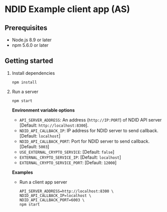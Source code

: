 # NDID Example client app (AS)

## Prerequisites

* Node.js 8.9 or later
* npm 5.6.0 or later

## Getting started

1.  Install dependencies

    ```
    npm install
    ```
2.  Run a server

    ```
    npm start
    ```

    **Environment variable options**
    * `API_SERVER_ADDRESS`: An address (`http://IP:PORT`) of NDID API server [Default: `http://localhost:8300`].
    * `NDID_API_CALLBACK_IP`: IP address for NDID server to send callback. [Default: `localhost`]
    * `NDID_API_CALLBACK_PORT`: Port for NDID server to send callback. [Default: `5003`]
    * `USE_EXTERNAL_CRYPTO_SERVICE`: [Default: `false`]
    * `EXTERNAL_CRYPTO_SERVICE_IP`: [Default: `localhost`]
    * `EXTERNAL_CRYPTO_SERVICE_PORT`: [Default: `12000`]

    **Examples**
    * Run a client app server

        ```
        API_SERVER_ADDRESS=http://localhost:8300 \
        NDID_API_CALLBACK_IP=localhost \
        NDID_API_CALLBACK_PORT=6003 \
        npm start
        ```
